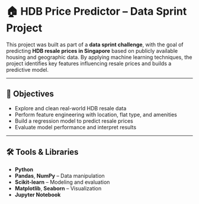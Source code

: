 # 🏠 HDB Price Predictor – Data Sprint Project

This project was built as part of a **data sprint challenge**, with the goal of predicting **HDB resale prices in Singapore** based on publicly available housing and geographic data. By applying machine learning techniques, the project identifies key features influencing resale prices and builds a predictive model.

---

## 🎯 Objectives

- Explore and clean real-world HDB resale data
- Perform feature engineering with location, flat type, and amenities
- Build a regression model to predict resale prices
- Evaluate model performance and interpret results

---

## 🛠️ Tools & Libraries

- **Python**
- **Pandas**, **NumPy** – Data manipulation
- **Scikit-learn** – Modeling and evaluation
- **Matplotlib**, **Seaborn** – Visualization
- **Jupyter Notebook**
